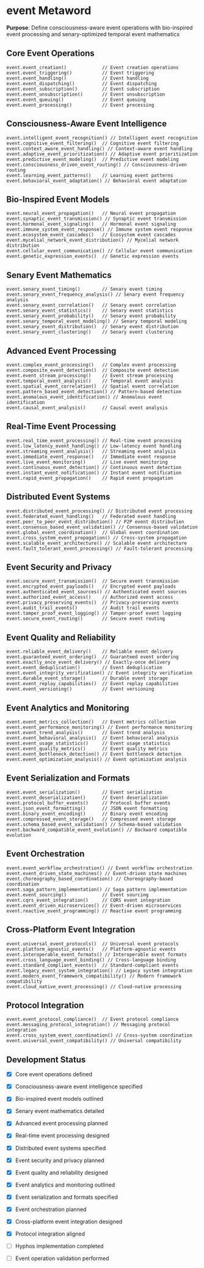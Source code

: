 # event Metaword

**Purpose**: Define consciousness-aware event operations with bio-inspired event processing and senary-optimized temporal event mathematics

## Core Event Operations

```hyphos
event.event_creation()             // Event creation operations
event.event_triggering()           // Event triggering
event.event_handling()             // Event handling
event.event_dispatching()          // Event dispatching
event.event_subscription()         // Event subscription
event.event_unsubscription()       // Event unsubscription
event.event_queuing()              // Event queuing
event.event_processing()           // Event processing
```

## Consciousness-Aware Event Intelligence

```hyphos
event.intelligent_event_recognition() // Intelligent event recognition
event.cognitive_event_filtering()  // Cognitive event filtering
event.context_aware_event_handling() // Context-aware event handling
event.adaptive_event_prioritization() // Adaptive event prioritization
event.predictive_event_modeling()  // Predictive event modeling
event.consciousness_driven_event_routing() // Consciousness-driven routing
event.learning_event_patterns()    // Learning event patterns
event.behavioral_event_adaptation() // Behavioral event adaptation
```

## Bio-Inspired Event Models

```hyphos
event.neural_event_propagation()   // Neural event propagation
event.synaptic_event_transmission() // Synaptic event transmission
event.hormonal_event_signaling()   // Hormonal event signaling
event.immune_system_event_response() // Immune system event response
event.ecosystem_event_cascades()   // Ecosystem event cascades
event.mycelial_network_event_distribution() // Mycelial network distribution
event.cellular_event_communication() // Cellular event communication
event.genetic_expression_events()  // Genetic expression events
```

## Senary Event Mathematics

```hyphos
event.senary_event_timing()        // Senary event timing
event.senary_event_frequency_analysis() // Senary event frequency analysis
event.senary_event_correlation()   // Senary event correlation
event.senary_event_statistics()    // Senary event statistics
event.senary_event_probability()   // Senary event probability
event.senary_temporal_event_modeling() // Senary temporal modeling
event.senary_event_distribution()  // Senary event distribution
event.senary_event_clustering()    // Senary event clustering
```

## Advanced Event Processing

```hyphos
event.complex_event_processing()   // Complex event processing
event.composite_event_detection()  // Composite event detection
event.event_stream_processing()    // Event stream processing
event.temporal_event_analysis()    // Temporal event analysis
event.spatial_event_correlation()  // Spatial event correlation
event.pattern_based_event_detection() // Pattern-based detection
event.anomalous_event_identification() // Anomalous event identification
event.causal_event_analysis()      // Causal event analysis
```

## Real-Time Event Processing

```hyphos
event.real_time_event_processing() // Real-time event processing
event.low_latency_event_handling() // Low-latency event handling
event.streaming_event_analysis()   // Streaming event analysis
event.immediate_event_response()   // Immediate event response
event.live_event_monitoring()      // Live event monitoring
event.continuous_event_detection() // Continuous event detection
event.instant_event_notification() // Instant event notification
event.rapid_event_propagation()    // Rapid event propagation
```

## Distributed Event Systems

```hyphos
event.distributed_event_processing() // Distributed event processing
event.federated_event_handling()   // Federated event handling
event.peer_to_peer_event_distribution() // P2P event distribution
event.consensus_based_event_validation() // Consensus-based validation
event.global_event_coordination()  // Global event coordination
event.cross_system_event_propagation() // Cross-system propagation
event.scalable_event_architecture() // Scalable event architecture
event.fault_tolerant_event_processing() // Fault-tolerant processing
```

## Event Security and Privacy

```hyphos
event.secure_event_transmission()  // Secure event transmission
event.encrypted_event_payloads()   // Encrypted event payloads
event.authenticated_event_sources() // Authenticated event sources
event.authorized_event_access()    // Authorized event access
event.privacy_preserving_events()  // Privacy-preserving events
event.audit_trail_events()         // Audit trail events
event.tamper_proof_event_logging() // Tamper-proof event logging
event.secure_event_routing()       // Secure event routing
```

## Event Quality and Reliability

```hyphos
event.reliable_event_delivery()    // Reliable event delivery
event.guaranteed_event_ordering()  // Guaranteed event ordering
event.exactly_once_event_delivery() // Exactly-once delivery
event.event_deduplication()        // Event deduplication
event.event_integrity_verification() // Event integrity verification
event.durable_event_storage()      // Durable event storage
event.event_replay_capabilities()  // Event replay capabilities
event.event_versioning()           // Event versioning
```

## Event Analytics and Monitoring

```hyphos
event.event_metrics_collection()   // Event metrics collection
event.event_performance_monitoring() // Event performance monitoring
event.event_trend_analysis()       // Event trend analysis
event.event_behavioral_analysis()  // Event behavioral analysis
event.event_usage_statistics()     // Event usage statistics
event.event_quality_metrics()      // Event quality metrics
event.event_bottleneck_detection() // Event bottleneck detection
event.event_optimization_analysis() // Event optimization analysis
```

## Event Serialization and Formats

```hyphos
event.event_serialization()        // Event serialization
event.event_deserialization()      // Event deserialization
event.protocol_buffer_events()     // Protocol buffer events
event.json_event_formatting()      // JSON event formatting
event.binary_event_encoding()      // Binary event encoding
event.compressed_event_storage()   // Compressed event storage
event.schema_based_event_validation() // Schema-based validation
event.backward_compatible_event_evolution() // Backward compatible evolution
```

## Event Orchestration

```hyphos
event.event_workflow_orchestration() // Event workflow orchestration
event.event_driven_state_machines() // Event-driven state machines
event.choreography_based_coordination() // Choreography-based coordination
event.saga_pattern_implementation() // Saga pattern implementation
event.event_sourcing()             // Event sourcing
event.cqrs_event_integration()     // CQRS event integration
event.event_driven_microservices() // Event-driven microservices
event.reactive_event_programming() // Reactive event programming
```

## Cross-Platform Event Integration

```hyphos
event.universal_event_protocols()  // Universal event protocols
event.platform_agnostic_events()   // Platform-agnostic events
event.interoperable_event_formats() // Interoperable event formats
event.cross_language_event_binding() // Cross-language binding
event.standard_compliant_events()  // Standard-compliant events
event.legacy_event_system_integration() // Legacy system integration
event.modern_event_framework_compatibility() // Modern framework compatibility
event.cloud_native_event_processing() // Cloud-native processing
```

## Protocol Integration

```hyphos
event.event_protocol_compliance()  // Event protocol compliance
event.messaging_protocol_integration() // Messaging protocol integration
event.cross_system_event_coordination() // Cross-system coordination
event.universal_event_compatibility() // Universal compatibility
```

## Development Status

- [x] Core event operations defined
- [x] Consciousness-aware event intelligence specified
- [x] Bio-inspired event models outlined
- [x] Senary event mathematics detailed
- [x] Advanced event processing planned
- [x] Real-time event processing designed
- [x] Distributed event systems specified
- [x] Event security and privacy planned
- [x] Event quality and reliability designed
- [x] Event analytics and monitoring outlined
- [x] Event serialization and formats specified
- [x] Event orchestration planned
- [x] Cross-platform event integration designed
- [x] Protocol integration aligned
- [ ] Hyphos implementation completed
- [ ] Event operation validation performed

